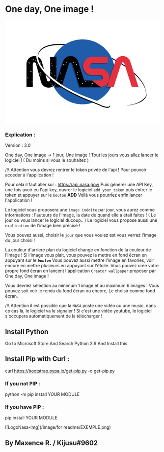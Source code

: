 # One day, One image ! 

![LogoNasa-Img](/image/nasa.png)

### Explication :

Version : 3.0

One day, One image -> 1 jour, Une image !
Tout les jours vous allez lancer le logiciel ! ( Du moins si vous le souhaitez )

/!\ Attention vous devrez rentrer le token privée de l'api ! Pour pouvoir acceder à l'application !

Pour cela il faut aller sur : https://api.nasa.gov/
Puis génerer une API Key, une fois avoir eu l'api key, ouvrer le logiciel `add_your_token` puis entrer le token et appuyer sur le `bouton` **ADD**
Voilà vous pourriez enfin lancer l'application !

Le logiciel vous proposera une `image inédite` par jour, vous aurez comme informations :
l'auteurs de l'image, la date de quand elle a était faites ! ( Le jour ou vous lancer le logiciel ducoup.. )
Le logiciel vous propose aussi une `explication` de l'image bien précise !

Vous pouvez aussi, choisir le `jour` que vous voulez est vous verrez l'image du jour choisi !

La couleur d'arriere plan du logiciel change en fonction de la couleur de l'image !
Si l'image vous plait, vous pouvez la mettre en fond écran en appuyant sur le _**`bouton`**_
Vous pouvez aussi mettre l'image en favories, voir encore en mettre plusieurs en appuyant sur l'étoile.
Vous pouvez crée votre propre fond écran en lancent l'application `Creator wallpaper` proposer par
One day, One image ! 

Vous devriez sélection au minimum 1 image et au maximum 6 images ! Vous pouvez soit voir le rendu du fond écran ou encore,
Le choisir comme fond écran. 

/!\ Attention il est possible que la `NASA` poste une vidéo ou une music, dans ce cas là, le logiciel va le signaler !
Si c'est une vidéo youtube, le logiciel s'occupera automatiquement de la télécharger !


## Install Python

Go to Microsoft Store And Search Python 3.9 And Install this.

## Install Pip with Curl :

curl https://bootstrap.pypa.io/get-pip.py -o get-pip.py

### If you not PIP :
python -m pip install YOUR MODULE

### If you have PIP :
pip install YOUR MODULE


![LogoNasa-Img](/image/for readme/EXEMPLE.png)


## By Maxence R. / Kijusu#9602
